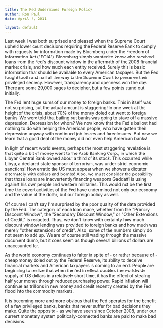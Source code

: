 ```yaml
---
title: The Fed Undermines Foreign Policy
author: Ron Paul
date: April 4, 2011

layout: default
---
```


Last week I was both surprised and pleased when the Supreme Court
upheld lower court decisions requiring the Federal Reserve Bank to
comply with requests for information made by Bloomberg under the
Freedom of Information Act ("FOIA"). Bloomberg simply wanted to know
who received loans from the Fed's discount window in the aftermath of
the 2008 financial market crisis, and how much each entity received.
Surely this is basic information that should be available to every
American taxpayer. But the Fed fought tooth and nail all the way to the
Supreme Court to preserve their privileged secrecy. However,
transparency and openness won the day. There are some 29,000 pages to
decipher, but a few points stand out initially.

The Fed lent huge sums of our money to foreign banks. This in itself
was not surprising, but the actual amount is staggering! In one week at
the height of the crisis, about 70% of the money doled out went to
foreign banks. We were told that bailing out banks was going to stave
off a massive depression. Depression for whom? We now know that the
Fed's bailout had nothing to do with helping the American people, who
have gotten their depression anyway with continued job losses and
foreclosures. But now we learn that a good deal of the money did not
even help American banks!

In light of recent world events, perhaps the most staggering revelation
is that quite a bit of money went to the Arab Banking Corp., in which
the Libyan Central Bank owned about a third of its stock. This occurred
while Libya, a declared state sponsor of terrorism, was under strict
economic sanctions! How erratic the US must appear when we shower a
dictator alternately with dollars and bombs! Also, we must consider the
possibility that those loans are inadvertently financing weapons
Gaddaffi is using against his own people and western militaries. This
would not be the first time the covert activities of the Fed have
undermined not only our economy and the value of the dollar, but our
foreign policy as well.

Of course I can't say I'm surprised by the poor quality of the data
provided by the Fed. The category of each loan made, whether from the
"Primary Discount Window", the "Secondary Discount Window," or "Other
Extensions of Credit," is redacted. Thus, we don't know with certainty
how much discount window lending was provided to foreign banks and how
much was merely "other extensions of credit". Also, some of the numbers
simply do not seem to add up. We are of course still wading through the
massive document dump, but it does seem as though several billions of
dollars are unaccounted for.

As the world economy continues to falter in spite of - or rather
because of - cheap money doled out by the Federal Reserve, its ability
to deceive financial markets and American taxpayers is coming to an
end. People are beginning to realize that when the fed in effect
doubles the worldwide supply of US dollars in a relatively short time,
it has the effect of stealing half your money through reduced
purchasing power. Rapid inflation will continue as trillions in new
money and credit recently created by the Fed flood into the commodity
markets.

It is becoming more and more obvious that the Fed operates for the
benefit of a few privileged banks, banks that never suffer for bad
decisions they make. Quite the opposite - as we have seen since October
2008, under our current monetary system politically-connected banks are
paid to make bad decisions.
